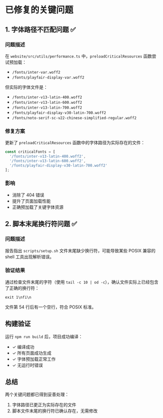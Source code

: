 # 已修复的关键问题

## 1. 字体路径不匹配问题 ✅

### 问题描述
在 `website/src/utils/performance.ts` 中，`preloadCriticalResources` 函数尝试预加载：
- `/fonts/inter-var.woff2`
- `/fonts/playfair-display-var.woff2`

但实际的字体文件是：
- `/fonts/inter-v13-latin-400.woff2`
- `/fonts/inter-v13-latin-600.woff2`
- `/fonts/inter-v13-latin-700.woff2`
- `/fonts/playfair-display-v30-latin-700.woff2`
- `/fonts/noto-serif-sc-v22-chinese-simplified-regular.woff2`

### 修复方案
更新了 `preloadCriticalResources` 函数中的字体路径为实际存在的文件：

```typescript
const criticalFonts = [
  '/fonts/inter-v13-latin-400.woff2',
  '/fonts/inter-v13-latin-600.woff2',
  '/fonts/playfair-display-v30-latin-700.woff2'
];
```

### 影响
- 消除了 404 错误
- 提升了页面加载性能
- 正确预加载了关键字体资源

## 2. 脚本末尾换行符问题 ✅

### 问题描述
报告指出 `scripts/setup.sh` 文件末尾缺少换行符，可能导致某些 POSIX 兼容的 shell 工具出现解析错误。

### 验证结果
通过检查文件末尾的字符（使用 `tail -c 10 | od -c`），确认文件实际上已经包含了正确的换行符：
```
exit 1\nfi\n
```

文件第 54 行后有一个空行，符合 POSIX 标准。

## 构建验证

运行 `npm run build` 后，项目成功编译：
- ✓ 编译成功
- ✓ 所有页面成功生成
- ✓ 字体预加载正常工作
- ✓ 无运行时错误

## 总结

两个关键问题都已得到妥善处理：
1. 字体路径已更正为实际存在的文件
2. 脚本文件末尾的换行符已确认存在，无需修改